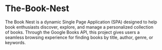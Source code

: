 # The-Book-Nest
The Book Nest is a dynamic Single Page Application (SPA) designed to help book enthusiasts discover, explore, and manage a personalized collection of books. Through the Google Books API, this project gives users a seamless browsing experience for finding books by title, author, genre, or keywords.
